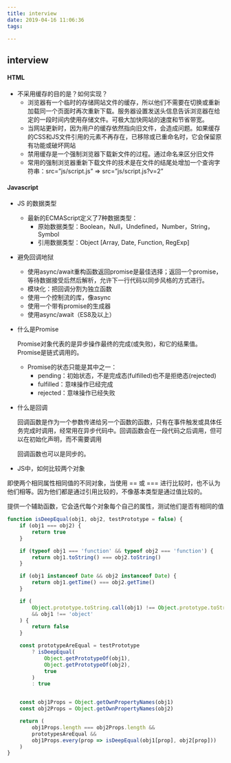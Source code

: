 ```yaml
---
title: interview
date: 2019-04-16 11:06:36
tags:

---
```


## interview

#### HTML

- 不采用缓存的目的是？如何实现？
  - 浏览器有一个临时的存储网站文件的缓存，所以他们不需要在切换或重新加载同一个页面时再次重新下载。服务器设置发送头信息告诉浏览器在给定的一段时间内使用存储文件。可极大加快网站的速度和节省带宽。
  - 当网站更新时，因为用户的缓存依然指向旧文件，会造成问题。如果缓存的CSS和JS文件引用的元素不再存在，已移除或已重命名时，它会保留原有功能或破坏网站
  - 禁用缓存是一个强制浏览器下载新文件的过程。通过命名来区分旧文件
  - 常用的强制浏览器重新下载文件的技术是在文件的结尾处增加一个查询字符串：src=”js/script.js” => src=”js/script.js?v=2”

#### Javascript

- JS 的数据类型

  - 最新的ECMAScript定义了7种数据类型：
    - 原始数据类型：Boolean，Null，Undefined，Number，String，Symbol
    - 引用数据类型：Object [Array, Date, Function, RegExp]

- 避免回调地狱

  - 使用async/await重构函数返回promise是最佳选择；返回一个promise，等待数据接受后然后解析，允许下一行代码以同步风格的方式进行。
  - 模块化：把回调分割为独立函数
  - 使用一个控制流的库，像async
  - 使用一个带有promise的生成器
  - 使用async/await（ES8及以上）

- 什么是Promise

  Promise对象代表的是异步操作最终的完成(或失败)，和它的结果值。Promise是链式调用的。

  - Promise的状态只能是其中之一：
    - pending：初始状态，不是完成态(fulfilled)也不是拒绝态(rejected)
    - fulfilled：意味操作已经完成
    - rejected：意味操作已经失败

- 什么是回调

  回调函数是作为一个参数传递给另一个函数的函数，只有在事件触发或具体任务完成时调用，经常用在异步代码中。回调函数会在一段代码之后调用，但可以在初始化声明，而不需要调用

  回调函数也可以是同步的。

- JS中，如何比较两个对象

即使两个相同属性相同值的不同对象，当使用 == 或 === 进行比较时，也不认为他们相等。因为他们都是通过引用比较的，不像基本类型是通过值比较的。

提供一个辅助函数，它会迭代每个对象每个自己的属性，测试他们是否有相同的值

``` javascript
function isDeepEqual(obj1, obj2, testPrototype = false) {
    if (obj1 === obj2) {
        return true
    }

    if (typeof obj1 === 'function' && typeof obj2 === 'function') {
        return obj1.toString() === obj2.toString()
    }

    if (obj1 instanceof Date && obj2 instanceof Date) {
        return obj1.getTime() === obj2.getTime()
    }

    if (
        Object.prototype.toString.call(obj1) !== Object.prototype.toString.call(obj2)
        && obj1 !== 'object'
    ) {
        return false
    }

    const prototypeAreEqual = testPrototype
        ? isDeepEqual(
            Object.getPrototypeOf(obj1),
            Object.getPrototypeOf(obj2),
            true
        )
        : true


    const obj1Props = Object.getOwnPropertyNames(obj1)
    const obj2Props = Object.getOwnPropertyNames(obj2)

    return (
        obj1Props.length === obj2Props.length &&
        prototypesAreEqual &&
        obj1Props.every(prop => isDeepEqual(obj1[prop], obj2[prop]))
    )
}
```